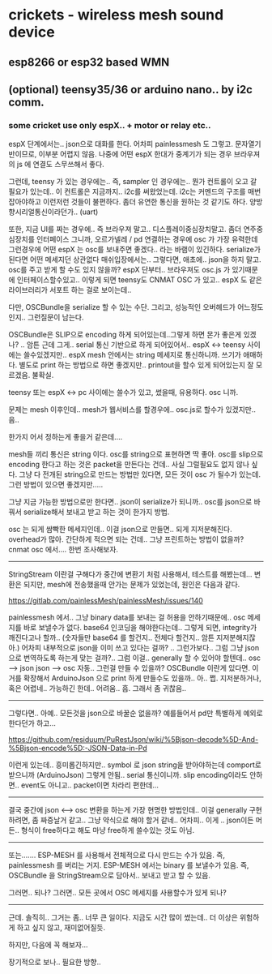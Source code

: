 # crickets - wireless mesh sound device

## esp8266 or esp32 based WMN

## (optional) teensy35/36 or arduino nano.. by i2c comm.

### some cricket use only espX.. + motor or relay etc..

espX 단계에서는.. json으로 대화를 한다.
어차피 painlessmesh 도 그렇고. 문자열기반이므로, 이부분 어렵지 않음.
나중에 어떤 espX 한대가 중계기가 되는 경우 브라우져의 js 에 연결도 스무쓰해서 좋다.

그런데, teensy 가 있는 경우에는..
즉, sampler 인 경우에는.. 뭔가 컨트롤이 오고 갈 필요가 있는데..
이 컨트롤은 지금까지.. i2c를 써왔었는데.
i2c는 커멘드의 구조를 매번 잡아야하고 이런저런 것들이 불편하다.
좀더 유연한 통신을 원하는 것 같기도 하다. 양방향시리얼통신이라던가.. (uart)

또한, 지금 UI를 짜는 경우에.. 즉 브라우져 말고.. 디스플레이중심장치말고. 좀더 연주중심장치를 인터페이스 그니까, 오르가넬레 / pd 연결하는 경우에
osc 가 가장 유력한데
그런경우에 어떤 espX 는 osc를 보내주면 좋겠다.. 라는 바램이 있긴하다.
serialize가 된다면 어떤 메세지던 상관없다 매쉬입장에서는..
그렇다면, 애초에.. json을 하지 말고. osc를 주고 받게 할 수도 있지 않을까? espX 단부터..
브라우져도 osc.js 가 있기때문에 인터페이스할수있고..
이렇게 되면 teensy도 CNMAT OSC 가 있고.. espX 도 같은 라이브러리가 서포트 하는 걸로 보이는데..

다만, OSCBundle을 serialize 할 수 있는 수단. 그리고, 성능적인 오버헤드가 어느정도인지.. 그런질문이 남는다.

OSCBundle은 SLIP으로 encoding 하게 되어있는데..그렇게 하면 몬가 좋은게 있겠나? ..
암튼 근데 그게.. serial 통신 기반으로 하게 되어있어서.. espX <-> teensy 사이에는 쓸수있겠지만.. espX mesh 안에서는 string 메세지로 통신하니까. 쓰기가 애매하다. 별도로 print 하는 방법으로 하면 좋겠지만.. printout을 할수 있게 되어있는지 잘 모르겠음. 불확실.

teensy 또는 espX <-> pc 사이에는 쓸수가 있고, 썼을때, 유용하다. osc 니까.

문제는 mesh 이후인데.. mesh가 웹서비스를 할경우에.. osc.js로 할수가 있겠지만.. 음..

한가지 어서 정하는게 좋을거 같은데....

mesh들 끼리 통신은 string 이다.
osc를 string으로 표현하면 딱 좋아.
osc를 slip으로 encoding 한다고 하는 것은 packet을 만든다는 건데..
사실 그럴필요도 없지 않나 싶다.
그냥 다 전개된 string으로 만드는 방법만 있다면, 모든 것이 osc 가 될수가 있는데.
그런 방법이 있으면 좋겠지만.....

그냥 지금 가능한 방법으로만 한다면..
json이 serialize가 되니까.. osc를 json으로 바꿔서 serialize해서 보내고 받고 하는 것이 한가지 방법.

osc 는 되게 쌈빡한 메세지인데.. 이걸 json으로 만들면.. 되게 지저분해진다. overhead가 많아. 간단하게 적으면 되는 건데.. 그냥 프린트하는 방법이 없을까? cnmat osc 에서.... 한번 조사해보자.

----

StringStream 이란걸 구해다가 중간에 변환기 처럼 사용해서, 테스트를 해봤는데... 변환은 되지만, mesh에 전송했을때 안가는 문제가 있었는데, 원인은 다음과 같다.

https://gitlab.com/painlessMesh/painlessMesh/issues/140

painlessmesh 에서.. 그냥 binary data를 보내는 걸 허용을 안하기때문에.. osc 메세지를 바로 보낼수가 없다.
base64 인코딩을 해야한다는데.. 그렇게 되면, integrity가 깨진다고나 할까.. (숫자들만 base64 를 할건지.. 전체다 할건지.. 암튼 지저분해지잖아.)
어차피 내부적으로 json을 이미 쓰고 있다는 걸까? .. 그런가보다..
그럼 그냥 json으로 번역하도록 하는게 맞는 걸까?..
그럼 이걸.. generally 할 수 있어야 할텐데..
osc --> json  json --> osc 자동..
그런걸 만들 수 있을까?
OSCBundle 이란게 있다면. 이거를 확장해서 ArduinoJson 으로 print 하게 만들수도 있을까..
아.. 쩝. 지저분하거나, 혹은 어렵네..
가능하긴 한데.. 어려움.. 흠. 그래서 좀 귀찮음..



----

그렇다면..
아예.. 모든것을 json으로 바꿀순 없을까?
예를들어서 pd만 특별하게 예외로 한다던가 하고...

https://github.com/residuum/PuRestJson/wiki/%5Bjson-decode%5D-And-%5Bjson-encode%5D:-JSON-Data-in-Pd

이런게 있는데.. 흥미롭긴하지만.. symbol 로 json string을 받아야하는데 comport로 받으니까 (ArduinoJson) 그렇게 안됨.. serial 통신이니까. slip encoding이라도 안하면.. event도 아니고.. packet이면 차라리 편한데...

----

결국 중간에 json <--> osc 변환을 하는게 가장 현명한 방법인데.. 이걸 generally 구현하려면, 좀 짜증날거 같고..
그냥 약식으로 해야 할거 같네.. 어차피.. 이게 .. json이든 머든.. 형식이 free하다고 해도 마냥 free하게 쓸수있는 것도 아님.

----

또는....... ESP-MESH 를 사용해서 전체적으로 다시 만드는 수가 있음. 즉, painlessmesh 를 버리는 거지.
ESP-MESH 에서는 binary 를 보낼수가 있음.
즉, OSCBundle 을 StringStream으로 담아서.. 보내고 받고 할 수 있음.

그러면.. 되나?
그러면.. 모든 곳에서 OSC 메세지를 사용할수가 있게 되나?

----

근데. 솔직히.. 그거는 좀.. 너무 큰 일이다. 지금도 시간 많이 썼는데.. 더 이상은 위험하게 하고 싶지 않고, 재미없어질듯.

하지만, 다음에 꼭 해보자...

장기적으로 보나.. 필요한 방향..
